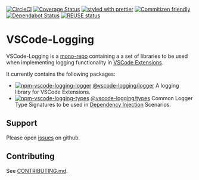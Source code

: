[![CircleCI](https://circleci.com/gh/SAP/vscode-logging.svg?style=svg)](https://circleci.com/gh/SAP/vscode-logging)
[![Coverage Status](https://coveralls.io/repos/github/SAP/vscode-logging/badge.svg?branch=master)](https://coveralls.io/github/SAP/vscode-logging?branch=master)
[![styled with prettier](https://img.shields.io/badge/styled_with-prettier-ff69b4.svg)](https://github.com/prettier/prettier)
[![Commitizen friendly](https://img.shields.io/badge/commitizen-friendly-brightgreen.svg)](http://commitizen.github.io/cz-cli/)
[![Dependabot Status](https://api.dependabot.com/badges/status?host=github&repo=SAP/vscode-logging)](https://dependabot.com)
[![REUSE status](https://api.reuse.software/badge/github.com/SAP/vscode-logging)](https://api.reuse.software/info/github.com/SAP/vscode-logging)

# VSCode-Logging

VSCode-Logging is a [mono-repo][mono-repo] containing a a set of libraries to be used when implementing logging functionality
in [VSCode Extensions][vscode-ext].

It currently contains the following packages:

- [![npm-vscode-logging-logger][npm-vscode-logging-logger-image]][npm-vscode-logging-logger-url] [@vscode-logging/logger](./packages/logger) A logging library for VSCode Extensions.
- [![npm-vscode-logging-types][npm-vscode-logging-types-image]][npm-vscode-logging-types-url] [@vscode-logging/types](./packages/types) Common Logger Type Signatures to be used in [Dependency Injection][di] Scenarios.

[npm-vscode-logging-logger-image]: https://img.shields.io/npm/v/@vscode-logging/logger.svg
[npm-vscode-logging-logger-url]: https://www.npmjs.com/package/@vscode-logging/logger
[npm-vscode-logging-types-image]: https://img.shields.io/npm/v/@vscode-logging/types.svg
[npm-vscode-logging-types-url]: https://www.npmjs.com/package/@vscode-logging/types
[mono-repo]: https://github.com/babel/babel/blob/master/doc/design/monorepo.md
[vscode-ext]: https://code.visualstudio.com/api/get-started/your-first-extension
[di]: https://en.wikipedia.org/wiki/Dependency_injection

## Support

Please open [issues](https://github.com/SAP/vscode-logging/issues) on github.

## Contributing

See [CONTRIBUTING.md](./CONTRIBUTING.md).
